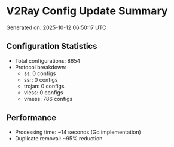 # V2Ray Config Update Summary
Generated on: 2025-10-12 06:50:17 UTC

## Configuration Statistics
- Total configurations: 8654
- Protocol breakdown:
  - ss: 0 configs
  - ssr: 0 configs
  - trojan: 0 configs
  - vless: 0 configs
  - vmess: 786 configs

## Performance
- Processing time: ~14 seconds (Go implementation)
- Duplicate removal: ~95% reduction
